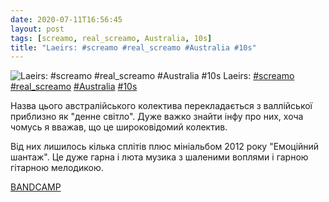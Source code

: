 ```yaml
---
date: 2020-07-11T16:56:45
layout: post
tags: [screamo, real_screamo, Australia, 10s]
title: "Laeirs: #screamo #real_screamo #Australia #10s"
---
```

![Laeirs: #screamo #real_screamo #Australia #10s](https://res.cloudinary.com/vast-space-unexplored/image/upload/photos/photo_1021_11-07-2020_16-56-45.jpg)
Laeirs: [#screamo](/tags/#screamo) [#real_screamo](/tags/#real_screamo) [#Australia](/tags/#Australia) [#10s](/tags/#10s)

Назва цього австралійського колектива перекладається з валлійської приблизно як &quot;денне світло&quot;. Дуже важко знайти інфу про них, хоча чомусь я вважав, що це широковідомий колектив.

Від них лишилось кілька сплітів плюс мініальбом 2012 року &quot;Емоційний шантаж&quot;. Це дуже гарна і люта музика з шаленими воплями і гарною гітарною мелодикою.

[BANDCAMP](https://laeirsnoise.bandcamp.com/album/emotional-blackmail)